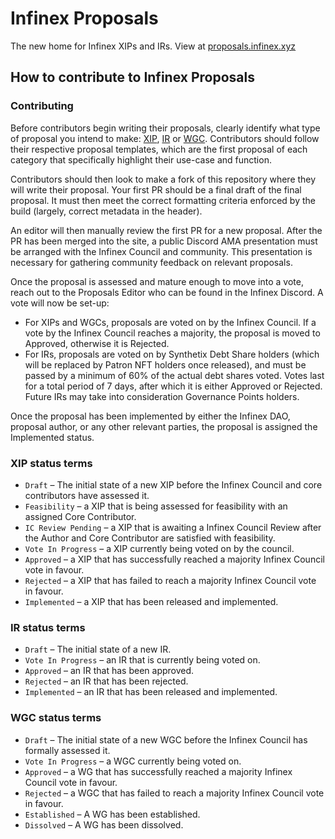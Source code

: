 # Infinex Proposals

The new home for Infinex XIPs and IRs. View at [proposals.infinex.xyz](https://proposals.infinex.xyz)

## How to contribute to Infinex Proposals

### Contributing

Before contributors begin writing their proposals, clearly identify what type of proposal you intend to make: [XIP](https://proposals.infinex.xyz/xips/xip-1), [IR](https://proposals.infinex.xyz/irs/ir-1) or [WGC](https://proposals.infinex.xyz/wgcs/wgc-1). Contributors should follow their respective proposal templates, which are the first proposal of each category that specifically highlight their use-case and function. 

Contributors should then look to make a fork of this repository where they will write their proposal. Your first PR should be a final draft of the final proposal. It must then meet the correct formatting criteria enforced by the build (largely, correct metadata in the header).

An editor will then manually review the first PR for a new proposal. After the PR has been merged into the site, a public Discord AMA presentation must be arranged with the Infinex Council and community. This presentation is necessary for gathering community feedback on relevant proposals.

Once the proposal is assessed and mature enough to move into a vote, reach out to the Proposals Editor who can be found in the Infinex Discord. A vote will now be set-up:

- For XIPs and WGCs, proposals are voted on by the Infinex Council. If a vote by the Infinex Council reaches a majority, the proposal is moved to Approved, otherwise it is Rejected.
- For IRs, proposals are voted on by Synthetix Debt Share holders (which will be replaced by Patron NFT holders once released), and must be passed by a minimum of 60% of the actual debt shares voted. Votes last for a total period of 7 days, after which it is either Approved or Rejected. Future IRs may take into consideration Governance Points holders.

Once the proposal has been implemented by either the Infinex DAO, proposal author, or any other relevant parties, the proposal is assigned the Implemented status.

### XIP status terms

- `Draft` – The initial state of a new XIP before the Infinex Council and core contributors have assessed it.
- `Feasibility` – a XIP that is being assessed for feasibility with an assigned Core Contributor.
- `IC Review Pending` – a XIP that is awaiting a Infinex Council Review after the Author and Core Contributor are satisfied with feasibility.
- `Vote In Progress` – a XIP currently being voted on by the council.
- `Approved` – a XIP that has successfully reached a majority Infinex Council vote in favour.
- `Rejected` – a XIP that has failed to reach a majority Infinex Council vote in favour.
- `Implemented` – a XIP that has been released and implemented.

### IR status terms

- `Draft` – The initial state of a new IR.
- `Vote In Progress` – an IR that is currently being voted on.
- `Approved` – an IR that has been approved.
- `Rejected` – an IR that has been rejected.
- `Implemented` – an IR that has been released and implemented.

### WGC status terms

- `Draft` – The initial state of a new WGC before the Infinex Council has formally assessed it.
- `Vote In Progress` – a WGC currently being voted on.
- `Approved` – a WG that has successfully reached a majority Infinex Council vote in favour.
- `Rejected` – a WGC that has failed to reach a majority Infinex Council vote in favour.
- `Established` – A WG has been established.
- `Dissolved` – A WG has been dissolved.
